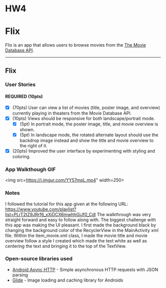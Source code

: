 # HW4
# Flix
Flix is an app that allows users to browse movies from the [The Movie Database API](http://docs.themoviedb.apiary.io/#).

---

## Flix

### User Stories

#### REQUIRED (10pts)
- [x] (70pts) User can view a list of movies (title, poster image, and overview) currently playing in theaters from the Movie Database API.
- [x] (10pts) Views should be responsive for both landscape/portrait mode.
   - [x] (5pt) In portrait mode, the poster image, title, and movie overview is shown.
   - [x] (5pt) In landscape mode, the rotated alternate layout should use the backdrop image instead and show the title and movie overview to the right of it.
- [x] (20pts) Improved the user interface by experimenting with styling and coloring.

### App Walkthough GIF

<img src=https://i.imgur.com/YY57mpL.mp4" width=250><br>

### Notes
I followed the tutorial for this app given at the following URL: https://www.youtube.com/playlist?list=PLrT2tZ9JRrf6_xXjDCX6mwhhGjJf0_Cdl
The walkthrough was very straight forward and easy to follow along with.
The biggest challenge with this app was making the UI pleasant. I first made the background black by changing the background color of the RecyclerView in the MainActivity xml file.
Within the item_movie.xml class, I made the movie title and movie overview follow a style I created which made the text white as well as centering the text and bringing it to the
top of the TextView.

### Open-source libraries used

- [Android Async HTTP](https://github.com/codepath/CPAsyncHttpClient) - Simple asynchronous HTTP requests with JSON parsing
- [Glide](https://github.com/bumptech/glide) - Image loading and caching library for Androids

